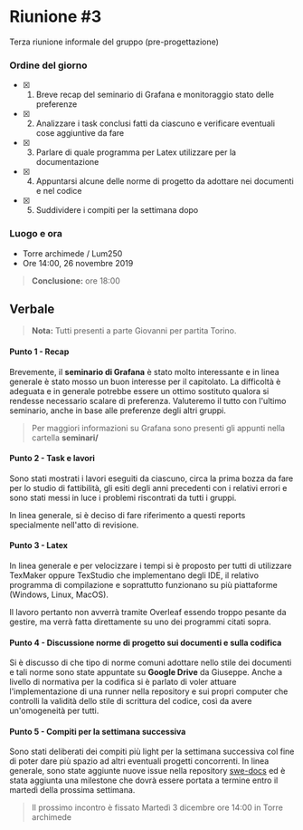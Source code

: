 # Riunione #3

Terza riunione informale del gruppo (pre-progettazione)

### Ordine del giorno

- [x] 1) Breve recap del seminario di Grafana e monitoraggio stato delle preferenze
- [x] 2) Analizzare i task conclusi fatti da ciascuno e verificare eventuali cose aggiuntive da fare
- [x] 3) Parlare di quale programma per Latex utilizzare per la documentazione
- [x] 4) Appuntarsi alcune delle norme di progetto da adottare nei documenti e nel codice
- [x] 5) Suddividere i compiti per la settimana dopo

### Luogo e ora

- Torre archimede / Lum250
- Ore 14:00, 26 novembre 2019

> __Conclusione:__ ore 18:00


## Verbale

> **Nota:** Tutti presenti a parte Giovanni per partita Torino.


#### Punto 1 - Recap

Brevemente, il __seminario di Grafana__ è stato molto interessante e in linea generale è stato mosso un buon interesse per il capitolato. La difficoltà è adeguata e in generale potrebbe essere un ottimo sostituto qualora si rendesse necessario scalare di preferenza. Valuteremo il tutto con l'ultimo seminario, anche in base alle preferenze degli altri gruppi.

> Per maggiori informazioni su Grafana sono presenti gli appunti nella cartella __seminari/__


#### Punto 2 - Task e lavori

Sono stati mostrati i lavori eseguiti da ciascuno, circa la prima bozza da fare per lo studio di fattibilità, gli esiti degli anni precedenti con i relativi errori e sono stati messi in luce i problemi riscontrati da tutti i gruppi.

In linea generale, si è deciso di fare riferimento a questi reports specialmente nell'atto di revisione.


#### Punto 3 - Latex

In linea generale e per velocizzare i tempi si è proposto per tutti di utilizzare TexMaker oppure TexStudio che implementano degli IDE, il relativo programma di compilazione e soprattutto funzionano su più piattaforme (Windows, Linux, MacOS).

Il lavoro pertanto non avverrà tramite Overleaf essendo troppo pesante da gestire, ma verrà fatta direttamente su uno dei programmi citati sopra.


#### Punto 4 - Discussione norme di progetto sui documenti e sulla codifica

Si è discusso di che tipo di norme comuni adottare nello stile dei documenti e tali norme sono state appuntate su __Google Drive__ da Giuseppe.
Anche a livello di normativa per la codifica si è parlato di voler attuare l'implementazione di una runner nella repository e sui propri computer che controlli la validità dello stile di scrittura del codice, così da avere un'omogeneità per tutti.


#### Punto 5 - Compiti per la settimana successiva

Sono stati deliberati dei compiti più light per la settimana successiva col fine di poter dare più spazio ad altri eventuali progetti concorrenti. In linea generale, sono state aggiunte nuove issue nella repository [swe-docs](http://docs.redroundrobin.site) ed è stata aggiunta una milestone che dovrà essere portata a termine entro il martedì della prossima settimana.

> Il prossimo incontro è fissato Martedì 3 dicembre ore 14:00 in Torre archimede


